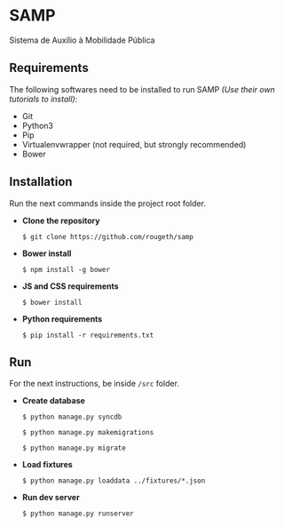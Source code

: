 # SAMP
Sistema de Auxílio à Mobilidade Pública


## Requirements
The following softwares need to be installed to run SAMP *(Use their own tutorials to install)*:

- Git
- Python3
- Pip
- Virtualenvwrapper (not required, but strongly recommended)
- Bower


## Installation

Run the next commands inside the project root folder.

- **Clone the repository**

  `$ git clone https://github.com/rougeth/samp`

- **Bower install**

  `$ npm install -g bower`

- **JS and CSS requirements**

  `$ bower install`

- **Python requirements**

  `$ pip install -r requirements.txt`


## Run

For the next instructions, be inside `/src` folder.

- **Create database**

  `$ python manage.py syncdb`

  `$ python manage.py makemigrations`

  `$ python manage.py migrate`

- **Load fixtures**

  `$ python manage.py loaddata ../fixtures/*.json`

- **Run dev server**

  `$ python manage.py runserver`
